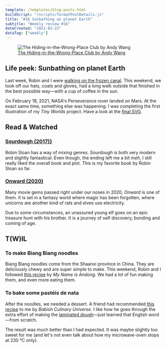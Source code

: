 ```yaml
---
template: /templates/blog-posts.html
buildScript: "/scripts/formatPostDetails.js"
title: "#16 Sunbathing on planet Earth"
subtitle: "Weekly review #16"
dateCreated: "2021-02-22"
dataTag: ["weekly"]
---
```


<figure>
 <img src="https://cdn.dribbble.com/users/1184471/screenshots/9952879/media/ddf1cfcb2cc2be7adb182b326d9d5bce.jpg" alt="The Hiding-in-the-Wrong-Place Club by Andy Wang" />
 <figcaption>
    <a href="https://dribbble.com/shots/9833313-The-Hiding-in-the-Wrong-Place-Club-Pot-of-Tea">The Hiding-in-the-Wrong-Place Club by Andy Wang</a>
 </figcaption>
</figure>

## Life peek: Sunbathing on planet Earth

Last week, Robin and I were [walking on the frozen canal](/posts/15-walk-on-the-frozen-canal). This weekend, we took off our hats, coats and gloves, had a long walk outside that finished in the best possible way—with a cup of coffee in the sun.

On February 18, 2021, NASA's Perseverance rover landed on Mars. At the exact same time, something else was happening. I was completing the first illustration of my _Tiny Worlds_ project. Have a look at the [final SVG](/playground/tiny-world-1).

## Read & Watched

### [Sourdough (2017)}](https://openlibrary.org/works/OL17840828W/Sourdough)

Robin Sloan has a way of mixing genres. <cite>Sourdough</cite> is both very modern and slightly fantastical. Even though, the ending left me a bit _meh_, I still really liked the overall book and plot. This is my favorite book by Robin Sloan so far.

### [Onward (2020)](<https://en.wikipedia.org/wiki/Onward_(film)>)

Many movie gems passed right under our noses in 2020, <cite>Onward</cite> is one of them. It is set in a fantasy world where magic has been forgotten, where unicorns are another kind of rats and elves use electricity.

Due to some circumstances, an unassured young elf goes on an epic treasure hunt with his brother. It is a journey of self discovery, bonding and coming of age.

## T(W)IL

### To make Biang Biang noodles

Biang Biang noodles come from the Shaanxi province in China. They are deliciously chewy and are super simple to make. This weekend, Robin and I followed [this recipe](/recipes/biang-biang-noodles) by _My Name is Andong_. We had a lot of fun making them, and even more eating them.

### To bake some pastéis de nata

After the noodles, we needed a dessert. A friend had recommended [this recipe](/recipes/pasteis-de-nata) to me by _Babish Culinary Universe_. I like how he goes through the extra effort of making the [laminated dough](https://en.wikipedia.org/wiki/Laminated_dough)—just learned that English word—from scratch.

The result was much better than I had expected. It was maybe slightly too sweet for me (and let's not even talk about how my microwave-oven stops at 230&nbsp;°C only).
